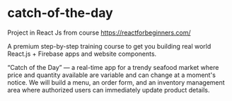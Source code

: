 # catch-of-the-day
Project in React Js from course https://reactforbeginners.com/

A premium step-by-step training course to get you building real world React.js + Firebase apps and website components.

“Catch of the Day” — a real-time app for a trendy seafood market where price and quantity available are variable and can change at a moment's notice. We will build a menu, an order form, and an inventory management area where authorized users can immediately update product details.
